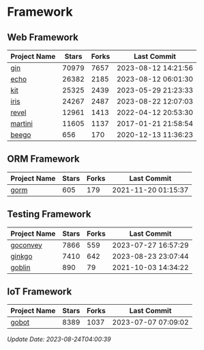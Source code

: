 # Framework

## Web Framework
| Project Name | Stars | Forks | Last Commit |
| ------------ | ----- | ----- | ----------- |
| [gin](https://github.com/gin-gonic/gin) | 70979 | 7657 | 2023-08-12 14:21:56 |
| [echo](https://github.com/labstack/echo) | 26382 | 2185 | 2023-08-12 06:01:30 |
| [kit](https://github.com/go-kit/kit) | 25325 | 2439 | 2023-05-29 21:23:33 |
| [iris](https://github.com/kataras/iris) | 24267 | 2487 | 2023-08-22 12:07:03 |
| [revel](https://github.com/revel/revel) | 12961 | 1413 | 2022-04-12 20:53:30 |
| [martini](https://github.com/go-martini/martini) | 11605 | 1137 | 2017-01-21 21:58:54 |
| [beego](https://github.com/astaxie/beego) | 656 | 170 | 2020-12-13 11:36:23 |

## ORM Framework
| Project Name | Stars | Forks | Last Commit |
| ------------ | ----- | ----- | ----------- |
| [gorm](https://github.com/jinzhu/gorm) | 605 | 179 | 2021-11-20 01:15:37 |

## Testing Framework
| Project Name | Stars | Forks | Last Commit |
| ------------ | ----- | ----- | ----------- |
| [goconvey](https://github.com/smartystreets/goconvey) | 7866 | 559 | 2023-07-27 16:57:29 |
| [ginkgo](https://github.com/onsi/ginkgo) | 7410 | 642 | 2023-08-23 23:07:44 |
| [goblin](https://github.com/franela/goblin) | 890 | 79 | 2021-10-03 14:34:22 |

## IoT Framework
| Project Name | Stars | Forks | Last Commit |
| ------------ | ----- | ----- | ----------- |
| [gobot](https://github.com/hybridgroup/gobot) | 8389 | 1037 | 2023-07-07 07:09:02 |

*Update Date: 2023-08-24T04:00:39*